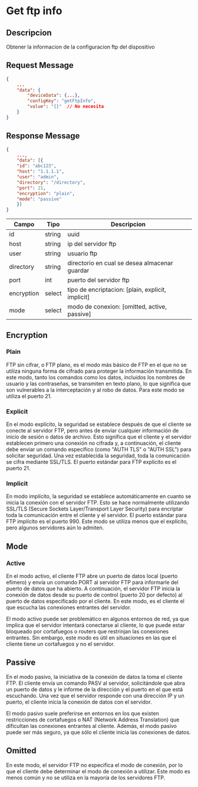 # Get ftp info

## Descripcion

Obtener la informacion de la configuracion ftp del dispositivo

## Request Message

```json
{
    ...
    "data": {
        "deviceData": {...},
        "configKey": "getFtpInfo",
        "value": "{}"  // No necesita
    }
}
```



## Response Message
```json
{
    ...,
    "data": [{
    "id": "abc123",
    "host": "1.1.1.1",
    "user": "admin",
    "directory": "/directory",
    "port": 21,
    "encryption": "plain",
    "mode": "passive"
    }]
}
```



| Campo | Tipo | Descripcion |
| --- | --- | --- |
| id | string | uuid |
| host | string | ip del servidor ftp |
| user | string | usuario ftp |
| directory | string | directorio en cual se desea almacenar guardar |
| port | int | puerto del servidor ftp |
| encryption | select | tipo de encriptacion: [plain, explicit, implicit] |
| mode | select | modo de conexion: [omitted, active, passive] |

## Encryption

### Plain 
FTP sin cifrar, o FTP plano, es el modo más básico de FTP en el que no se utiliza ninguna forma de cifrado para proteger la información transmitida. En este modo, tanto los comandos como los datos, incluidos los nombres de usuario y las contraseñas, se transmiten en texto plano, lo que significa que son vulnerables a la interceptación y al robo de datos. Para este modo se utiliza el puerto 21.

### Explicit
En el modo explícito, la seguridad se establece después de que el cliente se conecte al servidor FTP, pero antes de enviar cualquier información de inicio de sesión o datos de archivo. Esto significa que el cliente y el servidor establecen primero una conexión no cifrada y, a continuación, el cliente debe enviar un comando específico (como "AUTH TLS" o "AUTH SSL") para solicitar seguridad. Una vez establecida la seguridad, toda la comunicación se cifra mediante SSL/TLS. El puerto estándar para FTP explícito es el puerto 21.

### Implicit
En modo implícito, la seguridad se establece automáticamente en cuanto se inicia la conexión con el servidor FTP. Esto se hace normalmente utilizando SSL/TLS (Secure Sockets Layer/Transport Layer Security) para encriptar toda la comunicación entre el cliente y el servidor. El puerto estándar para FTP implícito es el puerto 990. Este modo se utiliza menos que el explícito, pero algunos servidores aún lo admiten.

## Mode
### Active
En el modo activo, el cliente FTP abre un puerto de datos local (puerto efímero) y envía un comando PORT al servidor FTP para informarle del puerto de datos que ha abierto. A continuación, el servidor FTP inicia la conexión de datos desde su puerto de control (puerto 20 por defecto) al puerto de datos especificado por el cliente. En este modo, es el cliente el que escucha las conexiones entrantes del servidor.

El modo activo puede ser problemático en algunos entornos de red, ya que implica que el servidor intentará conectarse al cliente, lo que puede estar bloqueado por cortafuegos o routers que restrinjan las conexiones entrantes. Sin embargo, este modo es útil en situaciones en las que el cliente tiene un cortafuegos y no el servidor.

## Passive
En el modo pasivo, la iniciativa de la conexión de datos la toma el cliente FTP. El cliente envía un comando PASV al servidor, solicitándole que abra un puerto de datos y le informe de la dirección y el puerto en el que está escuchando. Una vez que el servidor responde con una dirección IP y un puerto, el cliente inicia la conexión de datos con el servidor.

El modo pasivo suele preferirse en entornos en los que existen restricciones de cortafuegos o NAT (Network Address Translation) que dificultan las conexiones entrantes al cliente. Además, el modo pasivo puede ser más seguro, ya que sólo el cliente inicia las conexiones de datos.

## Omitted
En este modo, el servidor FTP no especifica el modo de conexión, por lo que el cliente debe determinar el modo de conexión a utilizar. Este modo es menos común y no se utiliza en la mayoría de los servidores FTP.
